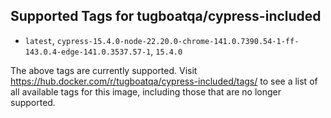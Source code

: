## Supported Tags for tugboatqa/cypress-included

* `latest`, `cypress-15.4.0-node-22.20.0-chrome-141.0.7390.54-1-ff-143.0.4-edge-141.0.3537.57-1`, `15.4.0`

The above tags are currently supported. Visit https://hub.docker.com/r/tugboatqa/cypress-included/tags/ to see a list of all available tags for this image, including those that are no longer supported.
